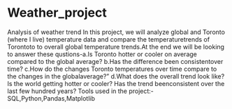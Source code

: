 # Weather_project
Analysis of weather trend 
In this project, we will analyze global and Toronto (where I live) temperature data and compare the temperaturetrends of Torontoto to overall global temperature trends.At the end we will be looking to answer these qustions-a.Is Toronto hotter or cooler on average compared to the global average? b.Has the difference been consistentover time? c.How do the changes Toronto temperatures over time compare to the changes in the globalaverage?” d.What does the overall trend look like? Is the world getting hotter or cooler? Has the trend beenconsistent over the last few hundred years?
Tools used in the project:- SQL,Python,Pandas,Matplotlib
